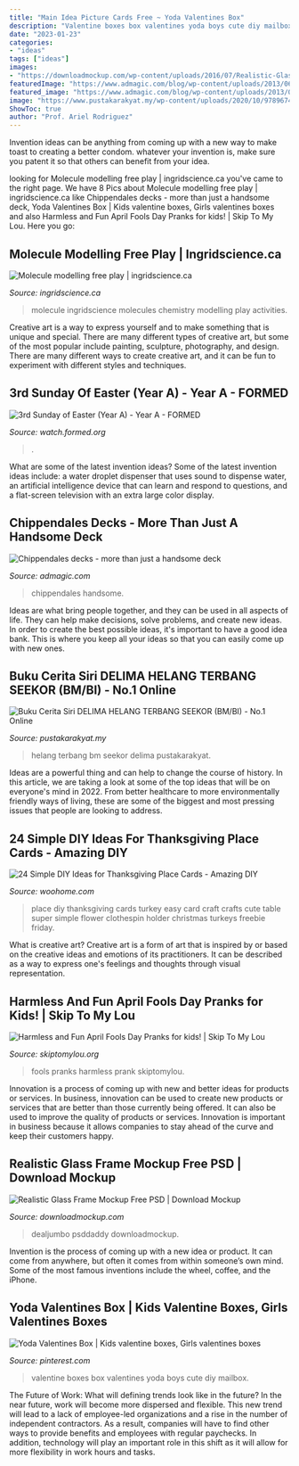 ```yaml
---
title: "Main Idea Picture Cards Free ~ Yoda Valentines Box"
description: "Valentine boxes box valentines yoda boys cute diy mailbox"
date: "2023-01-23"
categories:
- "ideas"
tags: ["ideas"]
images:
- "https://downloadmockup.com/wp-content/uploads/2016/07/Realistic-Glass-Frame-Mockup-Free-PSD.jpg"
featuredImage: "https://www.admagic.com/blog/wp-content/uploads/2013/06/6_Dmnds_7-06_DaveAbrams.jpg"
featured_image: "https://www.admagic.com/blog/wp-content/uploads/2013/06/6_Dmnds_7-06_DaveAbrams.jpg"
image: "https://www.pustakarakyat.my/wp-content/uploads/2020/10/9789674537500.jpg"
ShowToc: true
author: "Prof. Ariel Rodriguez"
---
```



Invention ideas can be anything from coming up with a new way to make toast to creating a better condom. whatever your invention is, make sure you patent it so that others can benefit from your idea.

	

		
looking for Molecule modelling free play | ingridscience.ca you've came to the right page. We have 8 Pics about Molecule modelling free play | ingridscience.ca like Chippendales decks - more than just a handsome deck, Yoda Valentines Box | Kids valentine boxes, Girls valentines boxes and also Harmless and Fun April Fools Day Pranks for kids! | Skip To My Lou. Here you go:
		
    
## Molecule Modelling Free Play | Ingridscience.ca

<img loading=lazy src="http://www.ingridscience.ca/sites/default/files/images/activities/img_9355.jpg" onerror="this.onerror=null;this.src='https://tse4.mm.bing.net/th?id=OIP.T9_vhRKXRaY-5KJy2GkdvwHaFj&amp;pid=15.1';" alt="Molecule modelling free play | ingridscience.ca">

_Source: ingridscience.ca_

>molecule ingridscience molecules chemistry modelling play activities. 

	

Creative art is a way to express yourself and to make something that is unique and special. There are many different types of creative art, but some of the most popular include painting, sculpture, photography, and design. There are many different ways to create creative art, and it can be fun to experiment with different styles and techniques.

    
## 3rd Sunday Of Easter (Year A) - Year A - FORMED

<img loading=lazy src="https://vhx.imgix.net/testymctester/assets/fc7f19be-26b0-4eb0-87ca-910741550063-0a0c4c43.jpg?auto=format%2Ccompress&amp;fit=crop&amp;h=720&amp;w=1280" onerror="this.onerror=null;this.src='https://tse1.mm.bing.net/th?id=OIP.6fEh-EmzQS7P306Yq3GzZQHaEK&amp;pid=15.1';" alt="3rd Sunday of Easter (Year A) - Year A - FORMED">

_Source: watch.formed.org_

>. 

	

What are some of the latest invention ideas?
Some of the latest invention ideas include: a water droplet dispenser that uses sound to dispense water, an artificial intelligence device that can learn and respond to questions, and a flat-screen television with an extra large color display.

    
## Chippendales Decks - More Than Just A Handsome Deck

<img loading=lazy src="https://www.admagic.com/blog/wp-content/uploads/2013/06/6_Dmnds_7-06_DaveAbrams.jpg" onerror="this.onerror=null;this.src='https://tse2.mm.bing.net/th?id=OIP.d5K3UKaNihlCddNPYt234wHaKX&amp;pid=15.1';" alt="Chippendales decks - more than just a handsome deck">

_Source: admagic.com_

>chippendales handsome. 

	

Ideas are what bring people together, and they can be used in all aspects of life. They can help make decisions, solve problems, and create new ideas. In order to create the best possible ideas, it's important to have a good idea bank. This is where you keep all your ideas so that you can easily come up with new ones.

    
## Buku Cerita Siri DELIMA HELANG TERBANG SEEKOR (BM/BI) - No.1 Online

<img loading=lazy src="https://www.pustakarakyat.my/wp-content/uploads/2020/10/9789674537500.jpg" onerror="this.onerror=null;this.src='https://tse3.mm.bing.net/th?id=OIP.hoh0nu-MXmJS2DRFA4yXFAHaKZ&amp;pid=15.1';" alt="Buku Cerita Siri DELIMA HELANG TERBANG SEEKOR (BM/BI) - No.1 Online">

_Source: pustakarakyat.my_

>helang terbang bm seekor delima pustakarakyat. 

	

Ideas are a powerful thing and can help to change the course of history. In this article, we are taking a look at some of the top ideas that will be on everyone's mind in 2022. From better healthcare to more environmentally friendly ways of living, these are some of the biggest and most pressing issues that people are looking to address.

    
## 24 Simple DIY Ideas For Thanksgiving Place Cards - Amazing DIY

<img loading=lazy src="http://www.woohome.com/wp-content/uploads/2013/11/DIY-Thanksgiving-Place-Cards-15.jpg" onerror="this.onerror=null;this.src='https://tse2.mm.bing.net/th?id=OIP.0s-QR6DTzZxXMxJolGte0QHaE8&amp;pid=15.1';" alt="24 Simple DIY Ideas for Thanksgiving Place Cards - Amazing DIY">

_Source: woohome.com_

>place diy thanksgiving cards turkey easy card craft crafts cute table super simple flower clothespin holder christmas turkeys freebie friday. 

	

What is creative art?
Creative art is a form of art that is inspired by or based on the creative ideas and emotions of its practitioners. It can be described as a way to express one's feelings and thoughts through visual representation.

    
## Harmless And Fun April Fools Day Pranks for Kids! | Skip To My Lou

<img loading=lazy src="https://www.skiptomylou.org/wp-content/uploads/2014/03/april-fools-for-kids-1.jpg" onerror="this.onerror=null;this.src='https://tse2.mm.bing.net/th?id=OIP.8OjxnwrztxjrcvCyooFV3wHaKl&amp;pid=15.1';" alt="Harmless and Fun April Fools Day Pranks for kids! | Skip To My Lou">

_Source: skiptomylou.org_

>fools pranks harmless prank skiptomylou. 

	

Innovation is a process of coming up with new and better ideas for products or services. In business, innovation can be used to create new products or services that are better than those currently being offered. It can also be used to improve the quality of products or services. Innovation is important in business because it allows companies to stay ahead of the curve and keep their customers happy.

    
## Realistic Glass Frame Mockup Free PSD | Download Mockup

<img loading=lazy src="https://downloadmockup.com/wp-content/uploads/2016/07/Realistic-Glass-Frame-Mockup-Free-PSD.jpg" onerror="this.onerror=null;this.src='https://tse1.mm.bing.net/th?id=OIP.HMYgF6Szcmslf0Z76_SC1AHaE7&amp;pid=15.1';" alt="Realistic Glass Frame Mockup Free PSD | Download Mockup">

_Source: downloadmockup.com_

>dealjumbo psddaddy downloadmockup. 

	

Invention is the process of coming up with a new idea or product. It can come from anywhere, but often it comes from within someone’s own mind. Some of the most famous inventions include the wheel, coffee, and the iPhone.

    
## Yoda Valentines Box | Kids Valentine Boxes, Girls Valentines Boxes

<img loading=lazy src="https://i.pinimg.com/736x/ec/4e/c0/ec4ec0f1e5e52bfa021a5e00e9b75abc.jpg" onerror="this.onerror=null;this.src='https://tse3.mm.bing.net/th?id=OIP.sniDjSjC-EUXllG40MhyJgHaJ3&amp;pid=15.1';" alt="Yoda Valentines Box | Kids valentine boxes, Girls valentines boxes">

_Source: pinterest.com_

>valentine boxes box valentines yoda boys cute diy mailbox. 

	

The Future of Work: What will defining trends look like in the future?
In the near future, work will become more dispersed and flexible. This new trend will lead to a lack of employee-led organizations and a rise in the number of independent contractors. As a result, companies will have to find other ways to provide benefits and employees with regular paychecks. In addition, technology will play an important role in this shift as it will allow for more flexibility in work hours and tasks.


